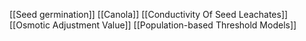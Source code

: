 [[Seed germination]]
[[Canola]]
[[Conductivity Of Seed Leachates]]
[[Osmotic Adjustment Value]]
[[Population-based Threshold Models]]
